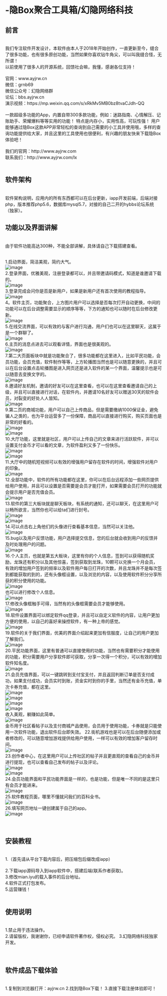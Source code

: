 # -隐Box聚合工具箱/幻隐网络科技
<h2>前言</h2><br>
我们专注软件开发设计，本软件由本人于2018年开始创作，一直更新至今，缝合了很多功能，也有很多原创功能，当然如果你喜欢钻牛角尖，可以叫我缝合怪，无所谓！<br>以前使用了很多人的开源系统，回馈社会嘛，我懂，感谢各位支持！<br><br>
官网：www.ayjrw.cn <br>
微信：grnb69<br>
微信公众号：幻隐网络群<br>
论坛：bbs.ayjrw.cn <br>
演示视频：https://mp.weixin.qq.com/s/xRkMv5MB0bz8tvaCJdh-QQ<br><br>
一款超级多功能的App，内置自带300多款功能，例如：迷路指南、心情解压、记账助手、荣耀爆料等等实用的功能！ 特点是内存小，实用性高，可玩性强！ 用户能够通过隐Box这款APP非常轻松的查询到自己需要的小工具并使用哦，多样的查询功能提供给大家，并且这里的工具使用也很便利，有兴趣的朋友快来下载隐Box体验吧！
<br><br>
我们的官网：http://www.ayjrw.com <br>
联系我们：http://www.ayjrw.com/lx <br><br>

<h2>软件架构</h2><br>
软件架构说明，应用内的所有东西都可以在后台更新，iapp开发前端，后端对接php，版本推荐php5.6，数据库mysql5.7，对接的自己二开的hybbs论坛系统（独家）。<br>
<h2>功能以及界面讲解</h2><br>
由于软件功能高达300种，不能全部讲解，具体请自己下载搭建查看。<br><br>

1.启动界面，简洁美观，简约大气。<br>
![image](https://github.com/user-attachments/assets/4a4bee6a-26ae-47f2-8e4e-6323ada901c7)<br>
2.登录界面，优雅美观，注册登录都可以，并且带邀请码模式，知道是谁邀请下载的。<br>
![image](https://github.com/user-attachments/assets/9929ec9e-df5d-4823-bdd5-aa0f1d33deff)<br>
3.登录完成会问你是否是新用户，如果是新用户还有首次使用的教程指导。<br>
![image](https://github.com/user-attachments/assets/8a04b2fa-dfbc-44a8-b285-ee6847d0e179)<br>
4。软件主页，功能聚合，上方图片用户可以选择是否每次打开自动更换，中间的功能可以在后台调整需要显示的顺序等等，下方的通知也可以随时在后台修改更新。<br>
![image](https://github.com/user-attachments/assets/dc0bb926-7ac8-43a3-b3b3-2957e2081b1c)<br>
5.在线交流界面，可以有效的与客户进行沟通，用户们也可以在这里聊天，这属于是一个群聊了。<br>
![image](https://github.com/user-attachments/assets/c3e6595b-5590-4319-9da1-5564e15cf449)<br>
6.主页的消息点进去可以观看详情，界面也是很美观的。<br>
![image](https://github.com/user-attachments/assets/1ac05cab-c7cc-46be-a7ec-9cba63566904)<br>
7.第二大页面板块中就是功能聚合了，很多功能都在这里进入，比如平民功能，会员功能，会员充值，软件制作等等，上方轮播图当然也是可以随意更换的，并且可以在后台设置点击轮播图是进入网页还是进入软件的某一个界面，温馨提示也是可以随意去变换文字的。<br>
![image](https://github.com/user-attachments/assets/805188fb-5870-4a6d-abd2-1908f1af8ab8)<br>
8.邀请好友机制，邀请的好友可以在这里查看，也可以在这里查看邀请自己的上级，并且可以直接进行对话，在软件内，并邀请10名好友可以赠送30天的软件会员，对裂变的好处人人皆知。<br>
![image](https://github.com/user-attachments/assets/0fdd23ce-6dd5-4861-9d76-9f6e328a3457)<br>
9.第二页的商城功能，用户可以自己上传商品，但是需要缴纳1000保证金，避免骗人之类的，也为平台运营多了一份保障，商品可以直接进行购买，购买页面也是非常的好看的。<br>
![image](https://github.com/user-attachments/assets/2235ee91-035f-4489-9461-62365a5f61fc)<br>
![image](https://github.com/user-attachments/assets/70b526ac-1277-4a80-ac40-8d6857671831)<br>
10.大厅功能，这里就是社区，用户可以上传自己的文章来进行活跃软件，并可以设置支付金币才可以看的文章，为软件盈利又多了一份快乐。<br>
![image](https://github.com/user-attachments/assets/629bc1ad-d165-4cf8-aff7-d94c3792f97f)<br>
![image](https://github.com/user-attachments/assets/b2e4a7c9-43d3-4ed4-998b-b9050596f6ea)<br>
11.大厅中的随机短视频可以有效的增强用户留存在软件的时间，增强软件对用户的印象。<br>
![image](https://github.com/user-attachments/assets/994bf032-b22d-4c83-b243-60c5e41c90fc)<br>
12.全部功能中，软件的所有功能都在这里，你可以在后台远程添加一些网页提供给用户使用，并且可以设置是否需要是会员才能打开，如果需要会员打开的功能就会提示用户是否充值会员。<br>
![image](https://github.com/user-attachments/assets/0681227e-166e-4853-ac06-a251c94a62ee)<br>
13.软件的第三大板块就是聊天板块，有系统的通知，还可以聊天，在这里用户可以畅所欲言，当然你也可以给ta们进行封号。<br>
![image](https://github.com/user-attachments/assets/ba3ea249-a3f8-4b9d-9f14-ac6b837d5d21)<br>
![image](https://github.com/user-attachments/assets/81e9fc7a-86a4-40dd-a6a6-35e474c76493)<br>
14.可以点击右上角他们的头像进行查看基本信息，当然可以关注他。<br>
![image](https://github.com/user-attachments/assets/bc0b3ad5-c3d6-4fe5-ac5a-df200c31a8bc)<br>
15.bug以及用户反馈功能，用户选择提交信息，您的后台就会收到用户的反馈并及时处理用户的问题。<br>
![image](https://github.com/user-attachments/assets/3129e960-2df4-4e8b-8ea1-1aef58ee8567)<br>
16.个人主页，也就是第五大板块，这里有你的个人信息，签到可以获得随机奖励，龙珠还有积分以及其他惊喜，签到获取到龙珠，10颗可以兑换一个月会员，有效的增加用户签到的频率以及软件用户每日打开的次数，并且龙珠并不是每次签到都能获取的到的，还有头像框设置，以及浏览的内容，以及使用软件积分分享所获的积分使用的功能。<br>
![image](https://github.com/user-attachments/assets/afd678cd-2c15-4b42-adc5-bad43a29c65c)<br>
也可以进行修改个人信息。<br>
![image](https://github.com/user-attachments/assets/736c322a-aa48-455b-b3a5-97f7a2467a7b)<br>
17.修改头像框触手可得，当然有的头像框需要会员才能够使用。<br>
![image](https://github.com/user-attachments/assets/8f2c82b1-5a08-41ca-9894-c8eac10c6ecf)<br>
18.软件设置界面可以绑定软件qq登录，并且可以自定义软件的内容，让用户更加方便的使用，以自己的喜好来操控软件，有一种上帝的感觉。<br>
![image](https://github.com/user-attachments/assets/ad8b51b5-4b77-4f0c-8cfe-7f0fe64f418b)<br>
19.软件的关于我们界面，优美的界面介绍起来更加有信服度，让自己的用户更加了解我们。<br>
![image](https://github.com/user-attachments/assets/b7e79739-a7a5-4fa2-a210-7c1a5d1e8d1e)<br>
20.平民功能界面，这里有普通可以直接使用的功能，当然也有需要积分才能使用的功能，积分需要用户分享软件即可获取，分享一次得一个积分，可以有效的增加软件知名度。<br>
![image](https://github.com/user-attachments/assets/f3aaad6d-f231-40d4-8932-29a2ac876e62)<br>
21.会员充值界面，可以一键跳转到支付宝支付，并且返回判断订单是否支付成功，如果支付成功，会员实时到账，资金实时到你的手里，当然还有金币充值，单次卡券充值，都在这里。<br>
![image](https://github.com/user-attachments/assets/e50746e4-a905-4075-9b54-04abbe911f15)<br>
![image](https://github.com/user-attachments/assets/525d0771-1ef5-4b4e-b32d-889bc7d642c4)<br>
![image](https://github.com/user-attachments/assets/6dbb2037-5769-418f-886c-9546213a45c8)<br>
![image](https://github.com/user-attachments/assets/fbfc6b9a-4894-446b-9027-971d2355c1ae)<br>
收入美观，躺赚如此简单。<br>
![image](https://github.com/user-attachments/assets/3e10d270-c85c-4b35-b794-ecbd7b05b346)<br>
金币用于社区看帖子以及支付商城产品使用，会员用于使用功能，卡券就是只能使用一次软件功能，退出软件后台即失效。 22.街机游戏也是可以在后台随便添加或者修改的，可以随意增加游戏提供给用户使用，一样可以有效的增加客户留存时间。<br>
![image](https://github.com/user-attachments/assets/e4c2b09d-316c-475e-85a6-fd3630e3c7d8)<br>
23.创作者中心，在这里用户可以上传社区的帖子并且更直观的查看自己的金币并进行提现，也可以查看自己发布的帖子以及评论。<br>
![image](https://github.com/user-attachments/assets/1e144e45-df43-4d6b-99a9-e85c9b08c35e)<br>
![image](https://github.com/user-attachments/assets/95e8467d-497a-483e-aee1-926e1df87d3a)<br>
24.会员功能界面和平民功能界面是一样的，也是功能，但是唯一不同的是这里只有会员才能进来。<br>
![image](https://github.com/user-attachments/assets/c58ebb2c-cf32-4beb-bc22-ddf4db9eb649)<br>
25.软件教程页面，哪里不懂就问我们的百科全书。<br>
![image](https://github.com/user-attachments/assets/01b0e297-1436-4b0c-9654-e1b8e3944573)<br>
26.填写网页地址一键创建属于自己的app。<br>
![image](https://github.com/user-attachments/assets/930a54d2-7b45-41c5-8d7e-c52c5f0d8438)<br>
<br><br>
<h2>安装教程</h2><br>
1.（首先请从平台下载内容后，把压缩包后缀改成iapp）
<br><br>
2.下载iapp源码导入到iapp软件中，搭建后端(联系作者获取)。<br>
3.修改mian.iyu的载入事件的后台地址。<br>
4.软件正式打包发布。<br>
5.运营赚钱！<br><br>
<h2>使用说明</h2><br>
1.禁止用于违法操作。<br>
2.请留版权，我谢谢你，已经申请软件著作权，侵权必究。
3.幻隐网络科技独家开发。<br><br><br>
<h2>软件成品下载体验</h2><br>
1.复制到浏览器打开：ayjrw.cn
2.找到隐Box下载！
3.直接下载注册体验即可！
